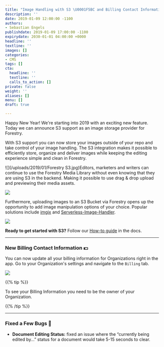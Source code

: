 ```yaml
---
title: "Image Handling with S3 \U0001F5BC️ and Billing Contact Information \U0001F4B5"
description: ''
date: 2019-01-09 12:00:00 -1100
authors:
- Sebastian Engels
publishdate: 2019-01-09 17:00:00 -1100
expirydate: 2030-01-01 04:00:00 +0000
headline: ''
textline: ''
images: []
categories:
- CMS
tags: []
cta:
  headline: ''
  textline: ''
  calls_to_action: []
private: false
weight: ''
aliases: []
menu: []
draft: true

---
```

Happy New Year! We're starting into 2019 with an exciting new feature. Today we can announce S3 support as an image storage provider for Forestry.

With S3 support you can now store your images outside of your repo and take control of your image handling. The S3 integration makes it possible to efficiently store, organize and deliver images while keeping the editing experience simple and clean in Forestry.

![](/uploads/2019/01/Forestry S3.jpg)Editors, marketers and writers can continue to use the Forestry Media Library without even knowing that they are using S3 in the backend. Making it possible to use drag & drop upload and previewing their media assets.

![](/uploads/2019/01/dragndrop.png)

Furthermore, uploading images to an S3 Bucket via Forestry opens up the opportunity to add image manipulation options of your choice. Popular solutions include [imgix](https://docs.imgix.com/setup/quick-start) and [Serverless-Image-Handler](https://aws.amazon.com/answers/web-applications/serverless-image-handler/).

![](/uploads/2019/01/manipulations-2.png)

**Ready to get started with S3?** Follow our [How-to guide](/docs/media/cloud-media-storage-with-aws-s3/) in the docs.

***

### New Billing Contact Information 💵

You can now update all your billing information for Organizations right in the app. Go to your Organization's settings and navigate to the `Billing` tab.

![](/uploads/2019/01/billing-information.png)

{{% tip %}}

To see your Billing Information you need to be the owner of your Organization.

{{% /tip %}}

***

### Fixed a Few Bugs 🐛

* **Document Editing Status:** fixed an issue where the “currently being edited by…” status for a document would take 5-15 seconds to clear.